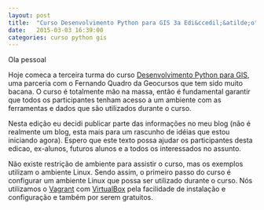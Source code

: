 ```yaml
---
layout: post
title:  "Curso Desenvolvimento Python para GIS 3a Edi&ccedil;&atilde;o"
date:   2015-03-03 16:39:00
categories: curso python gis
---
```


Ola pessoal

Hoje comeca a terceira turma do curso [Desenvolvimento Python para GIS][geocursos-python], uma parceria com o Fernando Quadro da Geocursos que tem sido muito bacana. O curso &eacute; totalmente m&atilde;o na massa, ent&atilde;o &eacute; fundamental garantir que todos os participantes tenham acesso a um ambiente com as ferramentas e dados que s&atilde;o utilizados durante o curso.

Nesta edi&ccedil;&atilde;o eu decidi publicar parte das informa&ccedil;&otilde;es no meu blog (n&atilde;o &eacute; realmente um blog, esta mais para um rascunho de id&eacute;ias que estou iniciando agora). Espero que este texto possa ajudar os participantes desta edicao, ex-alunos, futuros alunos e a todos os interessados no assunto.

Não existe restrição de ambiente para assistir o curso, mas os exemplos utilizam o ambiente Linux. Sendo assim, o primeiro passo do curso é configurar um ambiente Linux que possa ser utilizado durante o curso. Nós utilizamos o [Vagrant][vagrant] com [VirtualBox][virtualbox] pela facilidade de instalação e configuração e também por serem gratuitos.


[geocursos-python]: http://www.geocursos.com.br/python
[vagrant]: http://www.vagrantup.com
[virtualbox]: https://www.virtualbox.org

